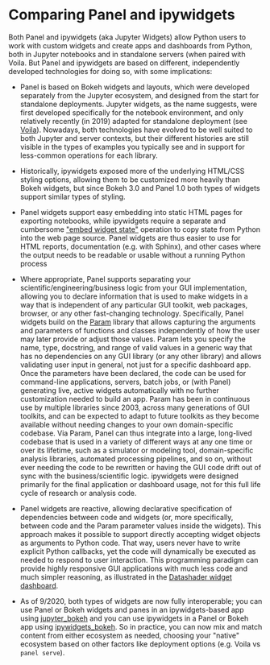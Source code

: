 # Comparing Panel and ipywidgets

Both Panel and ipywidgets (aka Jupyter Widgets) allow Python users to work with custom widgets and create apps and dashboards from Python, both in Jupyter notebooks and in standalone servers (when paired with Voila. But Panel and ipywidgets are based on different, independently developed technologies for doing so, with some implications:

- Panel is based on Bokeh widgets and layouts, which were developed separately from the Jupyter ecosystem, and designed from the start for standalone deployments. Jupyter widgets, as the name suggests, were first developed specifically for the notebook environment, and only relatively recently (in 2019) adapted for standalone deployment (see [Voila](compare_voila)). Nowadays, both technologies have evolved to be well suited to both Jupyter and server contexts, but their different histories are still visible in the types of examples you typically see and in support for less-common operations for each library.

- Historically, ipywidgets exposed more of the underlying HTML/CSS styling options, allowing them to be customized more heavily than Bokeh widgets, but since Bokeh 3.0 and Panel 1.0 both types of widgets support similar types of styling.

- Panel widgets support easy embedding into static HTML pages for exporting notebooks, while ipywidgets require a separate and cumbersome ["embed widget state"](https://ipywidgets.readthedocs.io/en/latest/embedding.html) operation to copy state from Python into the web page source. Panel widgets are thus easier to use for HTML reports, documentation (e.g. with Sphinx), and other cases where the output needs to be readable or usable without a running Python process

- Where appropriate, Panel supports separating your scientific/engineering/business logic from your GUI implementation, allowing you to declare information that is used to make widgets in a way that is independent of any particular GUI toolkit, web packages, browser, or any other fast-changing technology. Specifically, Panel widgets build on the [Param](https://param.pyviz.org) library that allows capturing the arguments and parameters of functions and classes independently of how the user may later provide or adjust those values. Param lets you specify the name, type, docstring, and range of valid values in a generic way that has no dependencies on any GUI library (or any other library) and allows validating user input in general, not just for a specific dashboard app. Once the parameters have been declared, the code can be used for command-line applications, servers, batch jobs, or (with Panel) generating live, active widgets automatically with no further customization needed to build an app. Param has been in continuous use by multiple libraries since 2003, across many generations of GUI toolkits, and can be expected to adapt to future toolkits as they become available without needing changes to your own domain-specific codebase. Via Param, Panel can thus integrate into a large, long-lived codebase that is used in a variety of different ways at any one time or over its lifetime, such as a simulator or modeling tool, domain-specific analysis libraries, automated processing pipelines, and so on, without ever needing the code to be rewritten or having the GUI code drift out of sync with the business/scientific logic. ipywidgets were designed primarily for the final application or dashboard usage, not for this full life cycle of research or analysis code.

- Panel widgets are reactive, allowing declarative specification of dependencies between code and widgets (or, more specifically, between code and the Param parameter values inside the widgets). This approach makes it possible to support directly accepting widget objects as arguments to Python code. That way, users never have to write explicit Python callbacks, yet the code will dynamically be executed as needed to respond to user interaction. This programming paradigm can provide highly responsive GUI applications with much less code and much simpler reasoning, as illustrated in the [Datashader widget dashboard](https://anaconda.org/jbednar/dashboard_barewidgets/notebook).

- As of 9/2020, both types of widgets are now fully interoperable; you can use Panel or Bokeh widgets and panes in an ipywidgets-based app using [jupyter_bokeh](https://github.com/bokeh/jupyter_bokeh) and you can use ipywidgets in a Panel or Bokeh app using [ipywidgets_bokeh](https://github.com/bokeh/ipywidgets_bokeh).  So in practice, you can now mix and match content from either ecosystem as needed, choosing your "native" ecosystem based on other factors like deployment options (e.g. Voila vs `panel serve`).
